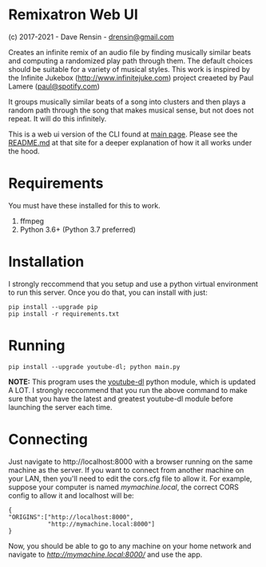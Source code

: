 # Remixatron Web UI
(c) 2017-2021 - Dave Rensin - drensin@gmail.com

Creates an infinite remix of an audio file by finding musically similar beats and computing a randomized play path through them. The default choices should be suitable for a variety of musical styles. This work is inspired by the Infinite Jukebox (http://www.infinitejuke.com) project creaeted by Paul Lamere (paul@spotify.com)

It groups musically similar beats of a song into clusters and then plays a random path through the song that makes musical sense, but not does not repeat. It will do this infinitely.

This is a web ui version of the CLI found at [main page](https://github.com/drensin/Remixatron). Please see the [README.md](https://github.com/drensin/Remixatron/blob/master/README.md) at that site for a deeper explanation of how it all works under the hood.

# Requirements
You must have these installed for this to work.
1) ffmpeg
2) Python 3.6+ (Python 3.7 preferred)

# Installation
I strongly reccommend that you setup and use a python virtual environment to run this server. Once you do that, you can install with just:

    pip install --upgrade pip
    pip install -r requirements.txt

# Running
    pip install --upgrade youtube-dl; python main.py

**NOTE:**  This program uses the [youtube-dl](https://ytdl-org.github.io/youtube-dl/index.html) python module, which is updated A LOT. I strongly reccommend that you run the above command to make sure that you have the latest and greatest youtube-dl module before launching the server each time.

# Connecting

Just navigate to http://localhost:8000 with a browser running on the same machine as the server. If you want to connect from another machine on your LAN, then you'll need to edit the cors.cfg file to allow it. For example, suppose your computer is named *mymachine.local*, the correct CORS config to allow it and localhost will be:

    {
	"ORIGINS":["http://localhost:8000",
               "http://mymachine.local:8000"]
    }

Now, you should be able to go to any machine on your home network and navigate to *http://mymachine.local:8000/* and use the app.
